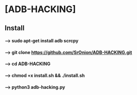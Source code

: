 # [ADB-HACKING]

## Install

#### --> sudo apt-get install adb scrcpy 
#### --> git clone https://github.com/SrOnion/ADB-HACKING.git
#### --> cd ADB-HACKING
#### --> chmod +x install.sh && ./install.sh
#### --> python3 adb-hacking.py

